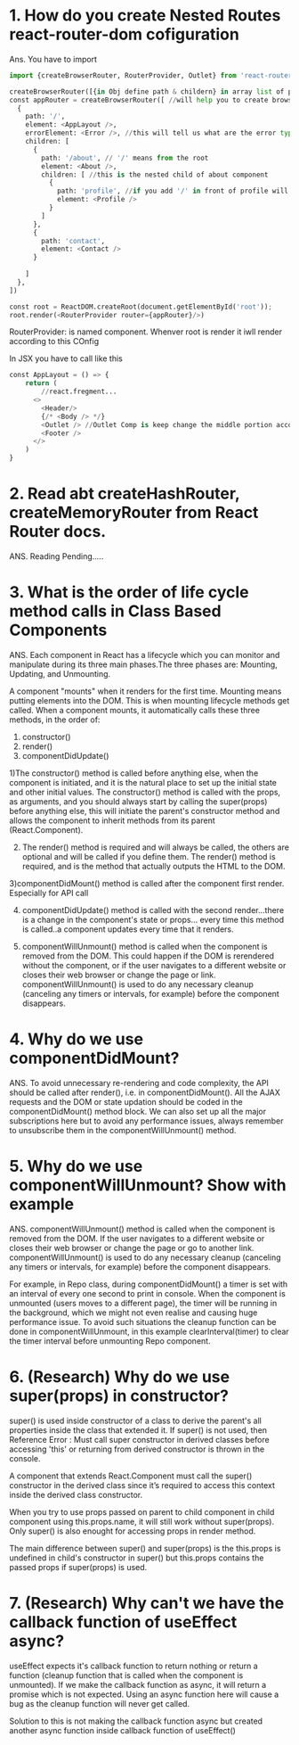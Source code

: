 # 1. How do you create Nested Routes react-router-dom cofiguration
Ans.
You have to import
```python
import {createBrowserRouter, RouterProvider, Outlet} from 'react-router-dom'; //library for Router

createBrowserRouter([{in Obj define path & childern} in array list of path])
const appRouter = createBrowserRouter([ //will help you to create browser route configration...[] in it
  {
    path: '/',
    element: <AppLayout />,
    errorElement: <Error />, //this will tell us what are the error type
    children: [
      {
        path: '/about', // '/' means from the root
        element: <About />,
        children: [ //this is the nested child of about component
          {
            path: 'profile', //if you add '/' in front of profile will consider localhost:1234/profile
            element: <Profile />
          }
        ]
      },
      {
        path: 'contact',
        element: <Contact />
      }
     
    ]
  },
])

const root = ReactDOM.createRoot(document.getElementById('root'));
root.render(<RouterProvider router={appRouter}/>)
```

RouterProvider: is named component. Whenver root is render it iwll render according to this COnfig

In JSX you have to call like this
```python
const AppLayout = () => {
    return (
        //react.fregment...
      <>  
        <Header/>
        {/* <Body /> */}
        <Outlet /> //Outlet Comp is keep change the middle portion according to Configration of all child Route
        <Footer />
      </>   
    )
}
```

# 2. Read abt createHashRouter, createMemoryRouter from React Router docs.
ANS. Reading Pending.....

# 3. What is the order of life cycle method calls in Class Based Components
ANS. 
Each component in React has a lifecycle which you can monitor and manipulate during its three main phases.The three phases are: Mounting, Updating, and Unmounting.

A component "mounts" when it renders for the first time. Mounting means putting elements into the DOM.
This is when mounting lifecycle methods get called. When a component mounts, it automatically calls these three methods, in the order of:
1) constructor()
2) render()
3) componentDidUpdate()

1)The constructor() method is called before anything else, when the component is initiated, and it is the natural place to set up the initial state and other initial values. The constructor() method is called with the props, as arguments, and you should always start by calling the super(props) before anything else, this will initiate the parent's constructor method and allows the component to inherit methods from its parent (React.Component).

2) The render() method is required and will always be called, the others are optional and will be called if you define them. The render() method is required, and is the method that actually outputs the HTML to the DOM.

3)componentDidMount() method is called after the component first render. Especially for API call

4) componentDidUpdate() method is called with the second render...there is a change in the component's state or props... every time this method is called..a component updates every time that it renders.

5) componentWillUnmount() method is called when the component is removed from the DOM. This could happen if the DOM is rerendered without the component, or if the user navigates to a different website or closes their web browser or change the page or link. componentWillUnmount() is used to do any necessary cleanup (canceling any timers or intervals, for example) before the component disappears.

# 4. Why do we use componentDidMount?
ANS.
To avoid unnecessary re-rendering and code complexity, the API should be called after render(), i.e. in componentDidMount(). All the AJAX requests and the DOM or state updation should be coded in the componentDidMount() method block. We can also set up all the major subscriptions here but to avoid any performance issues, always remember to unsubscribe them in the componentWillUnmount() method.

# 5. Why do we use componentWillUnmount? Show with example
ANS.
componentWillUnmount() method is called when the component is removed from the DOM. If the user navigates to a different website or closes their web browser or change the page or go to another link. componentWillUnmount() is used to do any necessary cleanup (canceling any timers or intervals, for example) before the component disappears.

For example, in Repo class, during componentDidMount() a timer is set with an interval of every one second to print in console. When the component is unmounted (users moves to a different page), the timer will be running in the background, which we might not even realise and causing huge performance issue. To avoid such situations the cleanup function can be done in componentWillUnmount, in this example clearInterval(timer) to clear the timer interval before unmounting Repo component.

# 6. (Research) Why do we use super(props) in constructor?
super() is used inside constructor of a class to derive the parent's all properties inside the class that extended it. If super() is not used, then Reference Error : Must call super constructor in derived classes before accessing 'this' or returning from derived constructor is thrown in the console.

A component that extends React.Component must call the super() constructor in the derived class since it’s required to access this context inside the derived class constructor.

When you try to use props passed on parent to child component in child component using this.props.name, it will still work without super(props). Only super() is also enought for accessing props in render method.

The main difference between super() and super(props) is the this.props is undefined in child's constructor in super() but this.props contains the passed props if super(props) is used.

# 7. (Research) Why can't we have the callback function of useEffect async?
useEffect expects it's callback function to return nothing or return a function (cleanup function that is called when the component is unmounted). If we make the callback function as async, it will return a promise which is not expected. Using an async function here will cause a bug as the cleanup function will never get called.

Solution to this is not making the callback function async but created another async function inside callback function of useEffect()











